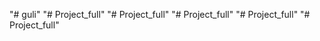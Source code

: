 "# guli" 
"# Project_full" 
"# Project_full" 
"# Project_full" 
"# Project_full" 
"# Project_full" 
